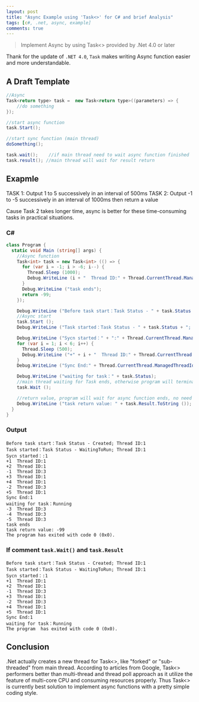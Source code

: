 ```yaml
---
layout: post
title: "Async Example using 'Task<>' for C# and brief Analysis"
tags: [c#, .net, async, example]
comments: true
---
```


> Implement Async by using Task<> provided by .Net 4.0 or later

Thank for the update of `.NET 4.0`, `Task` makes writing Async function easier and more understandable.

## A Draft Template

```csharp
//Async
Task<return type> task =  new Task<return type>((parameters) => {
    //do something
});

//start async function
task.Start();

//start sync function (main thread)
doSomething();

task.wait();    //if main thread need to wait async function finished
task.result(); //main thread will wait for result return
```

## Exapmle

TASK 1: Output 1 to 5 successively in an interval of 500ms
TASK 2: Output -1 to -5 successively in an interval of 1000ms then return a value

Cause Task 2 takes longer time, async is better for these time-consuming tasks in practical situations.

### C#
```c#
class Program {
  static void Main (string[] args) {
    //Async function
    Task<int> task = new Task<int> (() => {
      for (var i = -1; i > -6; i--) {
        Thread.Sleep (1000);
        Debug.WriteLine (i + "  Thread ID:" + Thread.CurrentThread.ManagedThreadId);
      }
      Debug.WriteLine ("task ends");
      return -99;
    });

    Debug.WriteLine ("Before task start：Task Status - " + task.Status + "; Thread ID:" + Thread.CurrentThread.ManagedThreadId);
    //Async start
    task.Start ();
    Debug.WriteLine ("Task started：Task Status - " + task.Status + "; Thread ID:" + Thread.CurrentThread.ManagedThreadId);

    Debug.WriteLine ("Sycn started：" + ":" + Thread.CurrentThread.ManagedThreadId);
    for (var i = 1; i < 6; i++) {
      Thread.Sleep (500);
      Debug.WriteLine ("+" + i + "  Thread ID:" + Thread.CurrentThread.ManagedThreadId);
    }
    Debug.WriteLine ("Sync End:" + Thread.CurrentThread.ManagedThreadId);

    Debug.WriteLine ("waiting for task：" + task.Status);
    //main thread waiting for Task ends, otherwise program will terminate as sync funtcion ends
    task.Wait ();

    //return value, program will wait for async function ends, no need for writing task.wait()
    Debug.WriteLine ("task return value: " + task.Result.ToString ());
  }
}
```

### Output
```
Before task start：Task Status - Created; Thread ID:1
Task started：Task Status - WaitingToRun; Thread ID:1
Sycn started：:1
+1  Thread ID:1
+2  Thread ID:1
-1  Thread ID:3
+3  Thread ID:1
+4  Thread ID:1
-2  Thread ID:3
+5  Thread ID:1
Sync End:1
waiting for task：Running
-3  Thread ID:3
-4  Thread ID:3
-5  Thread ID:3
task ends
task return value: -99
The program has exited with code 0 (0x0).
```

### If comment `task.Wait()` and `task.Result`

```
Before task start：Task Status - Created; Thread ID:1
Task started：Task Status - WaitingToRun; Thread ID:1
Sycn started：:1
+1  Thread ID:1
+2  Thread ID:1
-1  Thread ID:3
+3  Thread ID:1
-2  Thread ID:3
+4  Thread ID:1
+5  Thread ID:1
Sync End:1
waiting for task：Running
The program  has exited with code 0 (0x0).
```

## Conclusion

.Net actually creates a new thread for Task<>, like "forked" or "sub-threaded" from main thread. According to articles from Google, Task<> performers better than multi-thread and thread poll approach as it utilize the feature of multi-core CPU and consuming resources properly. Thus Task<> is currently best solution to implement async functions with a pretty simple coding style.
